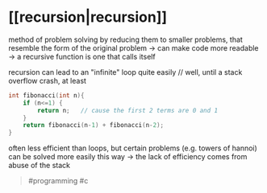 # [[recursion|recursion]]
method of problem solving by reducing them to smaller problems, that resemble the form of the original problem
-> can make code more readable
-> a recursive function is one that calls itself

recursion can lead to an "infinite" loop quite easily
// well, until a stack overflow crash, at least

```c
int fibonacci(int n){
    if (n<=1) {
        return n;   // cause the first 2 terms are 0 and 1
    }
    return fibonacci(n-1) + fibonacci(n-2);
}
```

often less efficient than loops, but certain problems (e.g. towers of hannoi) can be solved more easily this way
-> the lack of efficiency comes from abuse of the stack

> #programming #c